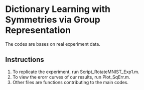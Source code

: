 # Dictionary Learning with Symmetries via Group Representation
The codes are bases on real experiment data.
 
 ## Instructions
 1. To replicate the experiment, run Script_RotateMNIST_Exp1.m.
 2. To view the erorr curves of our results, run Plot_SqErr.m.
 3. Other files are functions contributing to the main codes.
